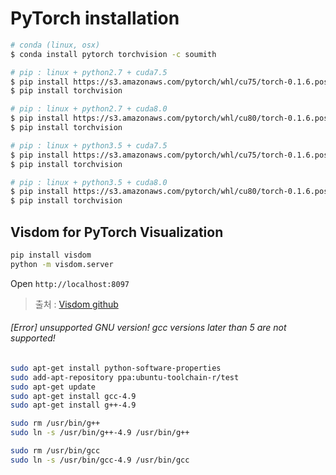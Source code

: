 # PyTorch installation 

```bash 
# conda (linux, osx)
$ conda install pytorch torchvision -c soumith

# pip : linux + python2.7 + cuda7.5
$ pip install https://s3.amazonaws.com/pytorch/whl/cu75/torch-0.1.6.post22-cp27-cp27mu-linux_x86_64.whl 
$ pip install torchvision

# pip : linux + python2.7 + cuda8.0
$ pip install https://s3.amazonaws.com/pytorch/whl/cu80/torch-0.1.6.post22-cp27-cp27mu-linux_x86_64.whl 
$ pip install torchvision

# pip : linux + python3.5 + cuda7.5
$ pip install https://s3.amazonaws.com/pytorch/whl/cu75/torch-0.1.6.post22-cp35-cp35m-linux_x86_64.whl
$ pip install torchvision

# pip : linux + python3.5 + cuda8.0
$ pip install https://s3.amazonaws.com/pytorch/whl/cu80/torch-0.1.6.post22-cp35-cp35m-linux_x86_64.whl
$ pip install torchvision
```

## Visdom for PyTorch Visualization
```bash
pip install visdom
python -m visdom.server
```
Open `http://localhost:8097`

> 출처 : [Visdom github](https://github.com/facebookresearch/visdom)

###### [Error] unsupported GNU version! gcc versions later than 5 are not supported!
```bash 
sudo apt-get install python-software-properties
sudo add-apt-repository ppa:ubuntu-toolchain-r/test
sudo apt-get update
sudo apt-get install gcc-4.9
sudo apt-get install g++-4.9

sudo rm /usr/bin/g++
sudo ln -s /usr/bin/g++-4.9 /usr/bin/g++

sudo rm /usr/bin/gcc
sudo ln -s /usr/bin/gcc-4.9 /usr/bin/gcc
```
